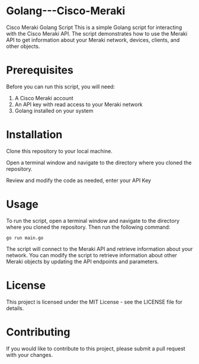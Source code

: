 # Golang---Cisco-Meraki
Cisco Meraki Golang Script
This is a simple Golang script for interacting with the Cisco Meraki API. The script demonstrates how to use the Meraki API to get information about your Meraki network, devices, clients, and other objects.

# Prerequisites


Before you can run this script, you will need:

1. A Cisco Meraki account
2. An API key with read access to your Meraki network
3. Golang installed on your system

# Installation


Clone this repository to your local machine.

Open a terminal window and navigate to the directory where you cloned the repository.

Review and modify the code as needed, enter your API Key

# Usage


To run the script, open a terminal window and navigate to the directory where you cloned the repository. Then run the following command:

    go run main.go

The script will connect to the Meraki API and retrieve information about your network. You can modify the script to retrieve information about other Meraki objects by updating the API endpoints and parameters.

# License


This project is licensed under the MIT License - see the LICENSE file for details.

# Contributing


If you would like to contribute to this project, please submit a pull request with your changes.
